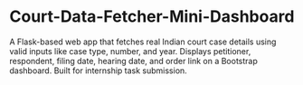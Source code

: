 # Court-Data-Fetcher-Mini-Dashboard
A Flask-based web app that fetches real Indian court case details using valid inputs like case type, number, and year. Displays petitioner, respondent, filing date, hearing date, and order link on a Bootstrap dashboard. Built for internship task submission.
